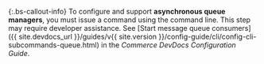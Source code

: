 {:.bs-callout-info}
To configure and support **asynchronous queue managers**, you must issue a command using the command line. This step may require developer assistance. See [Start message queue consumers]({{ site.devdocs_url }}/guides/v{{ site.version }}/config-guide/cli/config-cli-subcommands-queue.html) in the _Commerce DevDocs Configuration Guide_.
